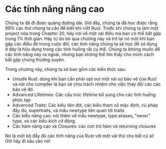 # Các tính năng nâng cao

Chúng ta đã đi được quãng đường dài. Giờ đây, chúng ta đã học được rằng 99% các
thứ chúng ta cần để biết khi viết Rust. Trước khi chúng ta làm một project nữa
trong Chapter 20, hãy nói về một vài điều mà bạn có thể bắt gặp trong 1% thời
gian. Hãy tự do bỏ qua chương này và trở lại nó một khi bạn gặp các điều đó
trong cuộc đời, các tính năng chúng ta sẽ học để sử dụng ở đây là hữu dụng trong
các tính huống rất cụ thể. Chúng ta không muốn để các tính năng này ra ngoài,
nhưng bạn không thể tìm thấy cho mình cách bắt gặp chúng thường xuyên.

Trong chương này, chúng ta sẽ bao gồm các kiến thức sau:

* Unsafe Rust: dùng khi bạn cần phải opt out một vài sự bảo vệ của Rust và nói
  cho compiler là bạn sẽ chịu trách nhiệm cho việc thay đổi các các bảo vệ đó.
* Advanced Lifetimes: Các cấu trúc lifetime bổ sung cho các tình huống phức tạp
* Advanced Traits: Các kiểu liên đới, các kiểu tham số mặc định, cú pháp đầy đủ,
  supertraits, và mẫu newtype liên quan tới traits
* Các kiểu nâng cao: nói thêm về mẫu newtype, type aliases, "never" type, và các
  kiểu kích cỡ động.
* Các hàm nâng cao và Closures: các con trỏ hàm và returning closures

Nó là một bộ đầy đủ các tính năng của Rust với một vài thứ cho bất cứ ai! Giờ hãy đi sâu vào nó!
